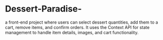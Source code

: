 # Dessert-Paradise-
a front-end project where users can select dessert quantities, add them to a cart, remove items, and confirm orders. It uses the Context API for state management to handle item details, images, and cart functionality.
